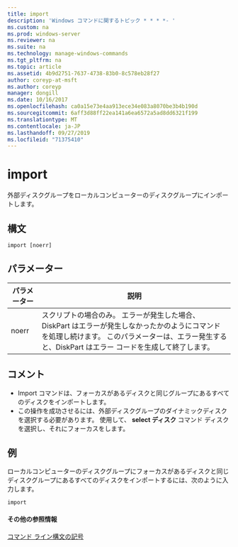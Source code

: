 ```yaml
---
title: import
description: 'Windows コマンドに関するトピック * * * *- '
ms.custom: na
ms.prod: windows-server
ms.reviewer: na
ms.suite: na
ms.technology: manage-windows-commands
ms.tgt_pltfrm: na
ms.topic: article
ms.assetid: 4b9d2751-7637-4738-83b0-8c578eb28f27
author: coreyp-at-msft
ms.author: coreyp
manager: dongill
ms.date: 10/16/2017
ms.openlocfilehash: ca0a15e73e4aa913ece34e083a8070be3b4b190d
ms.sourcegitcommit: 6aff3d88ff22ea141a6ea6572a5ad8dd6321f199
ms.translationtype: MT
ms.contentlocale: ja-JP
ms.lasthandoff: 09/27/2019
ms.locfileid: "71375410"
---
```

# <a name="import"></a>import



外部ディスクグループをローカルコンピューターのディスクグループにインポートします。

## <a name="syntax"></a>構文

```
import [noerr]
```

## <a name="parameters"></a>パラメーター

|パラメーター|説明|
|---------|-----------|
|noerr|スクリプトの場合のみ。 エラーが発生した場合、DiskPart はエラーが発生しなかったかのようにコマンドを処理し続けます。 このパラメーターは、エラー発生すると、DiskPart はエラー コードを生成して終了します。|

## <a name="remarks"></a>コメント

-   Import コマンドは、フォーカスがあるディスクと同じグループにあるすべてのディスクをインポートします。
-   この操作を成功させるには、外部ディスクグループのダイナミックディスクを選択する必要があります。 使用して、 **select ディスク** コマンド ディスクを選択し、それにフォーカスをします。

## <a name="BKMK_examples"></a>例

ローカルコンピューターのディスクグループにフォーカスがあるディスクと同じディスクグループにあるすべてのディスクをインポートするには、次のように入力します。
```
import
```

#### <a name="additional-references"></a>その他の参照情報

[コマンド ライン構文の記号](command-line-syntax-key.md)

